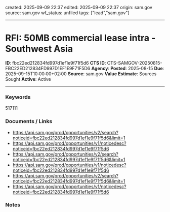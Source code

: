 created: 2025-09-09 22:37
edited: 2025-09-09 22:37
origin: sam.gov
source: sam.gov
wf_status: unfiled
tags: ["lead","sam.gov"]

---

# RFI: 50MB commercial lease intra - Southwest Asia

**ID**: fbc22ed212834fd997d1ef1e9f71f5d6
**CTS ID**: CTS-SAMGOV-20250815-FBC22ED212834FD997D1EF1E9F71F5D6
**Agency**: 
**Posted**: 2025-08-15
**Due**: 2025-09-15T10:00:00+02:00
**Source**: sam.gov
**Value Estimate**: Sources Sought
**Active**: Active

---

### Keywords
517111

### Documents / Links
- <https://api.sam.gov/prod/opportunities/v2/search?noticeid=fbc22ed212834fd997d1ef1e9f71f5d6&limit=1>
- <https://api.sam.gov/prod/opportunities/v1/noticedesc?noticeid=fbc22ed212834fd997d1ef1e9f71f5d6>
- <https://api.sam.gov/prod/opportunities/v2/search?noticeid=fbc22ed212834fd997d1ef1e9f71f5d6&limit=1>
- <https://api.sam.gov/prod/opportunities/v1/noticedesc?noticeid=fbc22ed212834fd997d1ef1e9f71f5d6>
- <https://api.sam.gov/prod/opportunities/v2/search?noticeid=fbc22ed212834fd997d1ef1e9f71f5d6&limit=1>
- <https://api.sam.gov/prod/opportunities/v1/noticedesc?noticeid=fbc22ed212834fd997d1ef1e9f71f5d6>

### Notes


